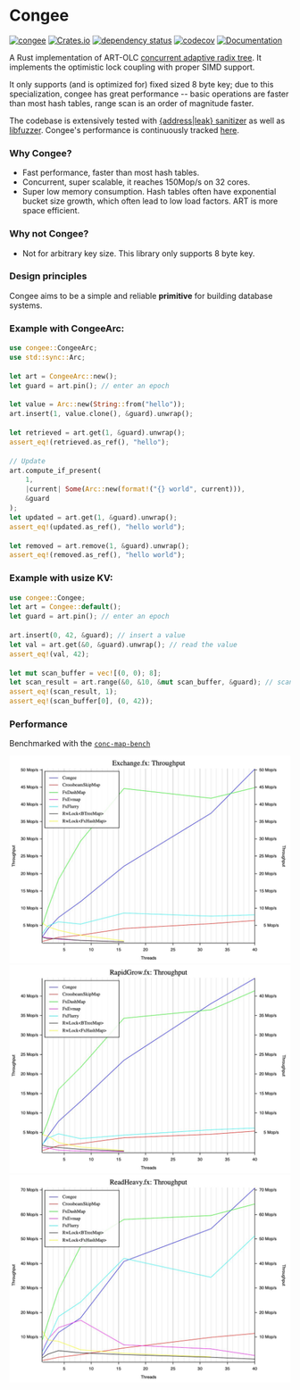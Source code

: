 # Congee 
[![congee](https://github.com/XiangpengHao/congee/actions/workflows/ci.yml/badge.svg)](https://github.com/XiangpengHao/congee/actions/workflows/ci.yml)
[![Crates.io](https://img.shields.io/crates/v/congee.svg)](
https://crates.io/crates/congee)
[![dependency status](https://deps.rs/repo/github/xiangpenghao/congee/status.svg)](https://deps.rs/crate/congee)
[![codecov](https://codecov.io/gh/XiangpengHao/congee/branch/main/graph/badge.svg?token=x0PSjQrqyR)](https://codecov.io/gh/XiangpengHao/congee)
[![Documentation](https://docs.rs/congee/badge.svg)](https://docs.rs/congee)

A Rust implementation of ART-OLC [concurrent adaptive radix tree](https://db.in.tum.de/~leis/papers/artsync.pdf).
It implements the optimistic lock coupling with proper SIMD support.

It only supports (and is optimized for) fixed sized 8 byte key;
due to this specialization, congee has great performance -- basic operations are faster than most hash tables, range scan is an order of magnitude faster.

The codebase is extensively tested with [{address|leak} sanitizer](https://doc.rust-lang.org/beta/unstable-book/compiler-flags/sanitizer.html) as well as [libfuzzer](https://llvm.org/docs/LibFuzzer.html).
Congee's performance is continuously tracked [here](https://xiangpenghao.github.io/congee/dev/bench/). 

### Why Congee?
- Fast performance, faster than most hash tables.
- Concurrent, super scalable, it reaches 150Mop/s on 32 cores.
- Super low memory consumption. Hash tables often have exponential bucket size growth, which often lead to low load factors. ART is more space efficient.


### Why not Congee?
- Not for arbitrary key size. This library only supports 8 byte key.


### Design principles
Congee aims to be a simple and reliable **primitive** for building database systems.


### Example with CongeeArc:
```rust
use congee::CongeeArc;
use std::sync::Arc;

let art = CongeeArc::new();
let guard = art.pin(); // enter an epoch

let value = Arc::new(String::from("hello"));
art.insert(1, value.clone(), &guard).unwrap();

let retrieved = art.get(1, &guard).unwrap();
assert_eq!(retrieved.as_ref(), "hello");

// Update 
art.compute_if_present(
    1, 
    |current| Some(Arc::new(format!("{} world", current))), 
    &guard
);
let updated = art.get(1, &guard).unwrap();
assert_eq!(updated.as_ref(), "hello world");

let removed = art.remove(1, &guard).unwrap();
assert_eq!(removed.as_ref(), "hello world");
```

### Example with usize KV:
```rust
use congee::Congee;
let art = Congee::default();
let guard = art.pin(); // enter an epoch

art.insert(0, 42, &guard); // insert a value
let val = art.get(&0, &guard).unwrap(); // read the value
assert_eq!(val, 42);

let mut scan_buffer = vec![(0, 0); 8];
let scan_result = art.range(&0, &10, &mut scan_buffer, &guard); // scan values
assert_eq!(scan_result, 1);
assert_eq!(scan_buffer[0], (0, 42));
```

### Performance
Benchmarked with the [`conc-map-bench`](https://github.com/xacrimon/conc-map-bench)

![Exchange](/doc/exchange.jpg)
![Rapid grow](/doc/rapid-grow.jpg)
![read-heavy](/doc/read-heavy.jpg)


